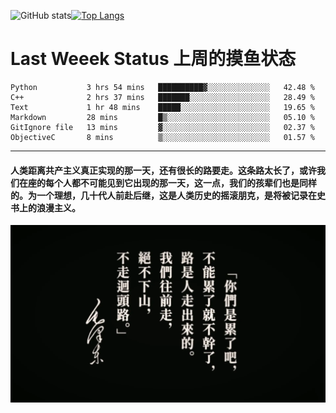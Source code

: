 ![GitHub stats](https://github-readme-stats.vercel.app/api?username=Mundanity-fc&hide=stars&count_private=true&show_icons=true&theme=prussian)[![Top Langs](https://github-readme-stats.vercel.app/api/top-langs/?username=Mundanity-fc&hide=javascript,html,css,blade&layout=compact&theme=prussian)](https://github.com/anuraghazra/github-readme-stats)

# Last Weeek Status 上周的摸鱼状态
<!--START_SECTION:waka-->

```text
Python           3 hrs 54 mins   ██████████▓░░░░░░░░░░░░░░   42.48 %
C++              2 hrs 37 mins   ███████░░░░░░░░░░░░░░░░░░   28.49 %
Text             1 hr 48 mins    █████░░░░░░░░░░░░░░░░░░░░   19.65 %
Markdown         28 mins         █▒░░░░░░░░░░░░░░░░░░░░░░░   05.10 %
GitIgnore file   13 mins         ▓░░░░░░░░░░░░░░░░░░░░░░░░   02.37 %
ObjectiveC       8 mins          ▒░░░░░░░░░░░░░░░░░░░░░░░░   01.57 %
```

<!--END_SECTION:waka-->

---

#### 人类距离共产主义真正实现的那一天，还有很长的路要走。这条路太长了，或许我们在座的每个人都不可能见到它出现的那一天，这一点，我们的孩辈们也是同样的。为一个理想，几十代人前赴后继，这是人类历史的摇滚朋克，是将被记录在史书上的浪漫主义。

![HeSays](./HeSays.webp)

